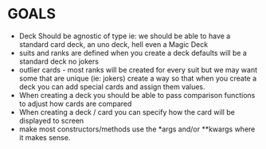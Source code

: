 # GOALS
* Deck Should be agnostic of type ie: we should be able to have a standard card deck, an uno deck, hell even a Magic Deck
* suits and ranks are defined when you create a deck defaults will be a standard deck no jokers
* outlier cards - most ranks will be created for every suit but we may want some that are unique (ie: jokers) create a way so that when you create a deck you can add special cards and assign them values.
* When creating a deck you should be able to pass comparison functions to adjust how cards are compared
* When creating a deck / card you can specify how the card will be displayed to screen
* make most constructors/methods use the *args and/or **kwargs where it makes sense.

